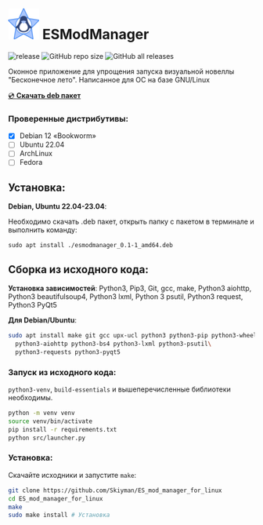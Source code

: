 
<img src="src/assets/logo.png" alt="drawing" width="63"/> ESModManager
=====================
![release](https://img.shields.io/github/v/release/Skiyman/ES_mod_manager_for_linux)
![GitHub repo size](https://img.shields.io/github/repo-size/Skiyman/ES_mod_manager_for_linux)
![GitHub all releases](https://img.shields.io/github/downloads/Skiyman/ES_mod_manager_for_linux/total)

Оконное приложение для упрощения запуска визуальной новеллы "Бесконечное лето". Написанное для ОС на базе GNU/Linux

[💿 **Скачать deb пакет**](https://github.com/Skiyman/ES_mod_manager_for_linux/releases/download/v0.1/esmodmanager_0.1-1_amd64.deb)

### Проверенные дистрибутивы:
- [x] Debian 12 «Bookworm»
- [ ] Ubuntu 22.04
- [ ] ArchLinux
- [ ] Fedora

Установка:
-------------
**Debian, Ubuntu 22.04-23.04**:

Необходимо скачать .deb пакет, открыть папку с пакетом в терминале и выполнить команду:
```shell
sudo apt install ./esmodmanager_0.1-1_amd64.deb 
```

Сборка из исходного кода:
-------------

**Установка зависимостей**:
Python3, Pip3, Git, gcc, make, Python3 aiohttp, Python3 beautifulsoup4, Python3 lxml, Python 3 psutil,
Python3 request, Python3 PyQt5

**Для Debian/Ubuntu**:
```bash
sudo apt install make git gcc upx-ucl python3 python3-pip python3-wheel \
  python3-aiohttp python3-bs4 python3-lxml python3-psutil\
  python3-requests python3-pyqt5
```

### Запуск из исходного кода:

`python3-venv`, `build-essentials` и вышеперечисленные библиотеки необходимы.
```bash
python -m venv venv
source venv/bin/activate
pip install -r requirements.txt
python src/launcher.py
```

### Установка:
Скачайте исходники и запустите `make`:
```bash
git clone https://github.com/Skiyman/ES_mod_manager_for_linux
cd ES_mod_manager_for_linux
make
sudo make install # Установка
```